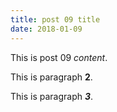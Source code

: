 ```yaml
---
title: post 09 title
date: 2018-01-09
---
```

This is post 09 *content*.

This is paragraph **2**.

This is paragraph ***3***.
